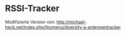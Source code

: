 RSSI-Tracker
============

Modifizierte Version von: http://michael-heck.net/index.php/fpvmenu/diversity-a-antennentracker
